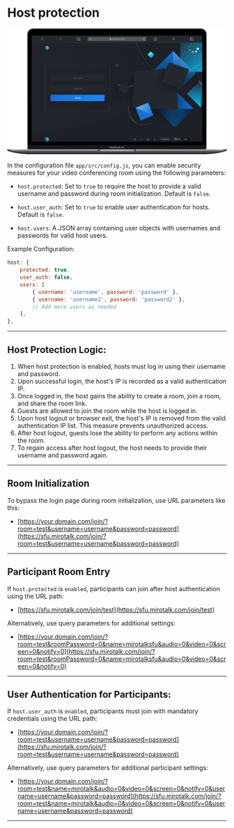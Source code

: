 # Host protection

![mirotalksfu-hp](../images/mirotalksfu-hp.png)

In the configuration file `app/src/config.js`, you can enable security measures for your video conferencing room using the following parameters:

- `host.protected`: Set to `true` to require the host to provide a valid username and password during room initialization. Default is `false`.
- `host.user_auth`: Set to `true` to enable user authentication for hosts. Default is `false`.

- `host.users`: A JSON array containing user objects with usernames and passwords for valid host users.

Example Configuration:

```javascript
host: {
    protected: true,
    user_auth: false,
    users: [
        { username: 'username', password: 'password' },
        { username: 'username2', password: 'password2' },
        // Add more users as needed
    ],
},
```

---

## Host Protection Logic:

1. When host protection is enabled, hosts must log in using their username and password.
2. Upon successful login, the host's IP is recorded as a valid authentication IP.
3. Once logged in, the host gains the ability to create a room, join a room, and share the room link.
4. Guests are allowed to join the room while the host is logged in.
5. Upon host logout or browser exit, the host's IP is removed from the valid authentication IP list. This measure prevents unauthorized access.
6. After host logout, guests lose the ability to perform any actions within the room.
7. To regain access after host logout, the host needs to provide their username and password again.

---

## Room Initialization

To bypass the login page during room initialization, use URL parameters like this:

- [https://your.domain.com/join/?room=test&username=username&password=password](https://sfu.mirotalk.com/join/?room=test&username=username&password=password)

---

## Participant Room Entry

If `host.protected` is `enabled`, participants can join after host authentication using the URL path:

- [https://sfu.mirotalk.com/join/test](https://sfu.mirotalk.com/join/test)

Alternatively, use query parameters for additional settings:

- [https://your.domain.com/join/?room=test&roomPassword=0&name=mirotalksfu&audio=0&video=0&screen=0&notify=0](https://sfu.mirotalk.com/join/?room=test&roomPassword=0&name=mirotalksfu&audio=0&video=0&screen=0&notify=0)

---

## User Authentication for Participants:

If `host.user_auth` is `enabled`, participants must join with mandatory credentials using the URL path:

- [https://your.domain.com/join/?room=test&username=username&password=password](https://sfu.mirotalk.com/join/?room=test&username=username&password=password)

Alternatively, use query parameters for additional participant settings:

- [https://your.domain.com/join/?room=test&name=mirotalk&audio=0&video=0&screen=0&notify=0&username=username&password=password](https://sfu.mirotalk.com/join/?room=test&name=mirotalk&audio=0&video=0&screen=0&notify=0&username=username&password=password)

---
